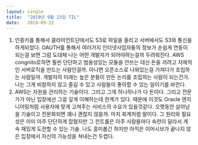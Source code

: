 ```yaml
---
layout:	single
title:	"2019년 9월 23일 TIL"
date:	2019-09-22
---
```


  1. 인증키를 통해서 클라이언트단에서도 S3로 파일을 올리고 서버에서도 S3와 통신을 하게되었다. OAUTH를 통해서 여러가지 인터넷사업자들의 정보가 손쉽게 연동이 되는걸 보면 그럼 도대체 나는 어떤 개발자가 되어야하는걸까 두려워진다. AWS congnito로하면 훨씬 단단하고 범용성있는 모듈을 안쓰는 대신 돈을 끼려고 자체적인 서버로직을 만드는 사람인걸까. 아니면 오픈소스로 나와있는걸 가져다가 조립하는 사람일까. 개발자의 미래는 높은 분들이 만든 논리를 조립하는 사람이 되는건가. 나는 그게 비참하지 않고 즐길 수 있고 사람들이 좋아할 수 있는 일이기를 바란다.
2. AWS는 자원을 관리하는 기술이다. 그리고 그게 하나하나가 다 돈이다. 그리고 전문가가 아닌 입장에선 그걸 깊게 이해하는데 한계가 있다. 때문에 이것도 Oracle 엔지니어링처럼 사용자에 맞게 고쳐주는 서비스의 수요가 있을것같다. 오랫동안 살아남을 기술이고 전문화되면 꽤나 괜찮지 않을까. 마치 회계처럼 말이다. 그 원리와 필요성은 이미 아주 단단하게 잡혔지만 그 컨트롤은 아주 사람들마다 숙련이 달라서 계속 재밌게 도전할 수 있는 기술. 나도 흥미롭긴 하지만 아직은 이머시브가 끝나지 않은 입장에서 자신의 가능성을 쳐내는건 두렵다.
  